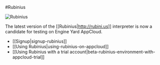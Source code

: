 #Rubinius

![Rubinius](images/rubinius.png)

The latest version of the [[Rubinius|http://rubini.us]] interpreter is now a candidate for testing on Engine Yard AppCloud.

- [[Signup|signup-rubinius]]
- [[Using Rubinius|using-rubinius-on-appcloud]]
- [[Using Rubinius with a trial account|beta-rubinius-environment-with-appcloud-trial]]